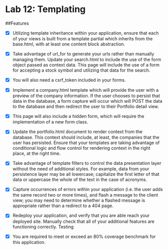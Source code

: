 # Lab 12: Templating

##Features

- [x] Utilizing template inheritance within your application, ensure that each of your views is built from a template partial which inherits from the base.html, with at least one content block abstraction.

- [x] Take advantage of url_for to generate your urls rather than manually managing them.
Update your search.html to include the use of the form object passed as context data.
This page will include the use of a form for accepting a stock symbol and utilizing that data for the search.

- [x] You will also need a csrf_token included in your forms.

- [x] Implement a company.html template which will provide the user with a preview of the company information. If the user chooses to persist that data in the database, a form capture will occur which will POST the data to the database and then redirect the user to their Portfolio detail view.

- [x] This page will also include a hidden form, which will require the implementation of a new form class.

- [x] Update the portfolio.html document to render context from the database. This context should include, at least, the companies that the user has persisted.
Ensure that your templates are taking advantage of conditional logic and flow control for rendering context in the right place, at the right time.

- [x] Take advantage of template filters to control the data presentation layer without the need of additional styles. For example, data from your persistence layer may be all lowercase; capitalize the first letter of that data or uppercase the whole of the text in the case of acronyms.

- [x] Capture occurrences of errors within your application (i.e. the user adds the same record two or more times), and flash a message to the client view; you may need to determine whether a flashed message is appropriate rather than a redirect to a 404 page.

- [x] Redeploy your application, and verify that you are able reach your deployed site. Manually check that all of your additional features are functioning correctly.
Testing

- [x] You are required to meet or exceed an 80% coverage benchmark for this application.



